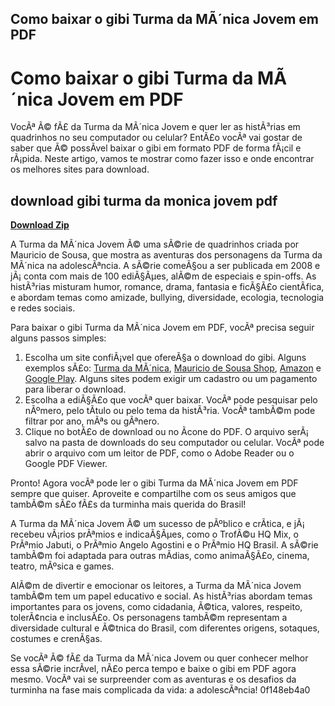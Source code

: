 ## Como baixar o gibi Turma da MÃ´nica Jovem em PDF

 


 
# Como baixar o gibi Turma da MÃ´nica Jovem em PDF
 
VocÃª Ã© fÃ£ da Turma da MÃ´nica Jovem e quer ler as histÃ³rias em quadrinhos no seu computador ou celular? EntÃ£o vocÃª vai gostar de saber que Ã© possÃ­vel baixar o gibi em formato PDF de forma fÃ¡cil e rÃ¡pida. Neste artigo, vamos te mostrar como fazer isso e onde encontrar os melhores sites para download.
 
## download gibi turma da monica jovem pdf


[**Download Zip**](https://www.google.com/url?q=https%3A%2F%2Fcinurl.com%2F2tLEaP&sa=D&sntz=1&usg=AOvVaw3mP0yQ91rpbw1t88EOrSci)

 
A Turma da MÃ´nica Jovem Ã© uma sÃ©rie de quadrinhos criada por Mauricio de Sousa, que mostra as aventuras dos personagens da Turma da MÃ´nica na adolescÃªncia. A sÃ©rie comeÃ§ou a ser publicada em 2008 e jÃ¡ conta com mais de 100 ediÃ§Ãµes, alÃ©m de especiais e spin-offs. As histÃ³rias misturam humor, romance, drama, fantasia e ficÃ§Ã£o cientÃ­fica, e abordam temas como amizade, bullying, diversidade, ecologia, tecnologia e redes sociais.
 
Para baixar o gibi Turma da MÃ´nica Jovem em PDF, vocÃª precisa seguir alguns passos simples:
 
1. Escolha um site confiÃ¡vel que ofereÃ§a o download do gibi. Alguns exemplos sÃ£o: [Turma da MÃ´nica](https://www.turmadamonica.com.br/quadrinhos/tmj), [Mauricio de Sousa Shop](https://www.mauriciodesousashop.com.br/turma-da-monica-jovem), [Amazon](https://www.amazon.com.br/Turma-M%C3%B4nica-Jovem-Quadrinhos/b?ie=UTF8&node=16364750011) e [Google Play](https://play.google.com/store/books/series/Turma_da_M%C3%B4nica_Jovem?id=JwFEDwAAQBAJ). Alguns sites podem exigir um cadastro ou um pagamento para liberar o download.
2. Escolha a ediÃ§Ã£o que vocÃª quer baixar. VocÃª pode pesquisar pelo nÃºmero, pelo tÃ­tulo ou pelo tema da histÃ³ria. VocÃª tambÃ©m pode filtrar por ano, mÃªs ou gÃªnero.
3. Clique no botÃ£o de download ou no Ã­cone do PDF. O arquivo serÃ¡ salvo na pasta de downloads do seu computador ou celular. VocÃª pode abrir o arquivo com um leitor de PDF, como o Adobe Reader ou o Google PDF Viewer.

Pronto! Agora vocÃª pode ler o gibi Turma da MÃ´nica Jovem em PDF sempre que quiser. Aproveite e compartilhe com os seus amigos que tambÃ©m sÃ£o fÃ£s da turminha mais querida do Brasil!
  
A Turma da MÃ´nica Jovem Ã© um sucesso de pÃºblico e crÃ­tica, e jÃ¡ recebeu vÃ¡rios prÃªmios e indicaÃ§Ãµes, como o TrofÃ©u HQ Mix, o PrÃªmio Jabuti, o PrÃªmio Angelo Agostini e o PrÃªmio HQ Brasil. A sÃ©rie tambÃ©m foi adaptada para outras mÃ­dias, como animaÃ§Ã£o, cinema, teatro, mÃºsica e games.
 
AlÃ©m de divertir e emocionar os leitores, a Turma da MÃ´nica Jovem tambÃ©m tem um papel educativo e social. As histÃ³rias abordam temas importantes para os jovens, como cidadania, Ã©tica, valores, respeito, tolerÃ¢ncia e inclusÃ£o. Os personagens tambÃ©m representam a diversidade cultural e Ã©tnica do Brasil, com diferentes origens, sotaques, costumes e crenÃ§as.
 
Se vocÃª Ã© fÃ£ da Turma da MÃ´nica Jovem ou quer conhecer melhor essa sÃ©rie incrÃ­vel, nÃ£o perca tempo e baixe o gibi em PDF agora mesmo. VocÃª vai se surpreender com as aventuras e os desafios da turminha na fase mais complicada da vida: a adolescÃªncia!
 0f148eb4a0
